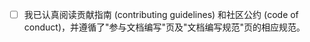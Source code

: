 - [ ] 我已认真阅读贡献指南 (contributing guidelines) 和社区公约 (code of conduct)，并遵循了"参与文档编写"页及"文档编写规范"页的相应规范。

<!--
这是 Pull Request 的描述页面，可拖动输入框右下角调节大小。尽管按下绿色按钮提交后，您仍可以对描述进行修改，但还请您先阅读以下注意事项。
- 请不要删去本区域文字，或在此修改内容，因为本区域作为注释内容是不可见的。你应该点击 Preview 查看描述页效果。
- 请勾选输入框外的 `Allow edits from maintainers` 的候选框（机器人需要修正格式），并通过蓝色高亮链接阅读、理解了指南和公约后，将上述 [ ] 替换为 [x]。
- 若本 Pull Request 能够完全解决某个 Issue，请将该 Pull Request 与对应的 Issue 链接起来，具体做法请参见 <https://docs.github.com/en/issues/tracking-your-work-with-issues/linking-a-pull-request-to-an-issue>。
- 请对照规范页面，检查 Commit 信息、PR 标题和下方 Compare 页面，例如：
  - 标题应类似于 `feat(lang/lambda.md): 增加使用对象描述` 。
  - 您的修改是否波及到了其他文件，是否发生了意图之外的文件名修改（这在您启用了翻译软件的情况下较为常见），是否引入了无关文件。
-->
